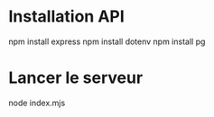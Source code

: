 # Installation API

npm install express
npm install dotenv
npm install pg

# Lancer le serveur
node index.mjs